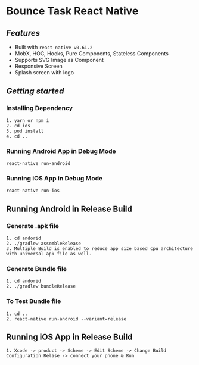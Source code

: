 # Bounce Task React Native

## _Features_

- Built with `react-native v0.61.2`
- MobX, HOC, Hooks, Pure Components, Stateless Components
- Supports SVG Image as Component
- Responsive Screen
- Splash screen with logo


## _Getting started_
### Installing Dependency
```
1. yarn or npm i
2. cd ios
3. pod install
4. cd ..
```
### Running Android App in Debug Mode
```
react-native run-android 
```
### Running iOS App in Debug Mode
```
react-native run-ios 
```
## Running Android in Release Build
### Generate .apk file
```
1. cd andorid
2. ./gradlew assembleRelease
3. Multiple Build is enabled to reduce app size based cpu architecture with universal apk file as well.
```
### Generate Bundle file
```
1. cd andorid
2. ./gradlew bundleRelease
```
### To Test Bundle file
```
1. cd ..
2. react-native run-android --variant=release
```

## Running iOS App in Release Build
```
1. Xcode -> product -> Scheme -> Edit Scheme -> Change Build Configuration Relase -> connect your phone & Run
```

